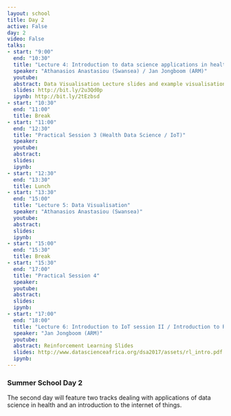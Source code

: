 ```yaml
---
layout: school
title: Day 2
active: False
day: 2
video: False
talks:
- start: "9:00"
  end: "10:30"
  title: "Lecture 4: Introduction to data science applications in health / Introduction to IoT session I"
  speaker: "Athanasios Anastasiou (Swansea) / Jan Jongboom (ARM)" 
  youtube:
  abstract: Data Visualisation Lecture slides and example visualisations
  slides: http://bit.ly/2u3Qd0p 
  ipynb: http://bit.ly/2tEzbsd
- start: "10:30"
  end: "11:00"
  title: Break
- start: "11:00"
  end: "12:30"
  title: "Practical Session 3 (Health Data Science / IoT)"
  speaker: 
  youtube:
  abstract:
  slides:
  ipynb:
- start: "12:30"
  end: "13:30"
  title: Lunch
- start: "13:30"
  end: "15:00"
  title: "Lecture 5: Data Visualisation"
  speaker: "Athanasios Anastasiou (Swansea)"
  youtube:
  abstract:
  slides:
  ipynb:
- start: "15:00"
  end: "15:30"
  title: Break
- start: "15:30"
  end: "17:00"
  title: "Practical Session 4"
  speaker: 
  youtube:
  abstract:
  slides:
  ipynb:
- start: "17:00"
  end: "18:00"
  title: "Lecture 6: Introduction to IoT session II / Introduction to Reinforcment learning"
  speaker: "Jan Jongboom (ARM)"
  youtube:
  abstract: Reinforcement Learning Slides
  slides: http://www.datascienceafrica.org/dsa2017/assets/rl_intro.pdf
  ipynb:
---
```


<h3> Summer School Day 2 </h3>

<p>The second day will feature two tracks dealing with applications of data science in health and an introduction to the internet of things.</p>
